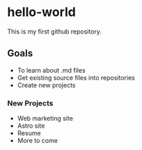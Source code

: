 # hello-world
This is my first github repository.

## Goals
* To learn about .md files
* Get existing source files into repositories
* Create new projects

### New Projects
* Web marketing site
* Astro site
* Resume
* More to come

